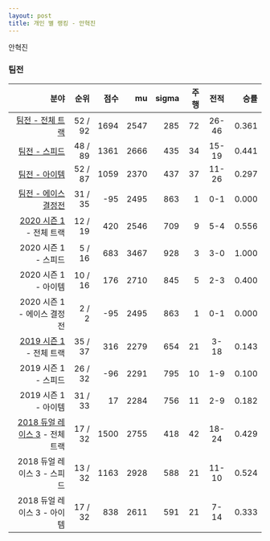 ```yaml
---
layout: post
title: 개인 별 랭킹 - 안혁진
---
```


안혁진


### 팀전

| 분야 | 순위 | 점수 | mu | sigma | 주행 | 전적 | 승률 |
|---:|---:|---:|---:|---:|---:|:---:|---:|
| [팀전 - 전체 트랙](../team-full) | 52 / 92 | 1694 | 2547 | 285 | 72 | 26-46 | 0.361 |
| [팀전 - 스피드](../team-speed) | 48 / 89 | 1361 | 2666 | 435 | 34 | 15-19 | 0.441 |
| [팀전 - 아이템](../team-item) | 52 / 87 | 1059 | 2370 | 437 | 37 | 11-26 | 0.297 |
| [팀전 - 에이스 결정전](../team-ace) | 31 / 35 | -95 | 2495 | 863 | 1 | 0-1 | 0.000 |
| [2020 시즌 1](../teams-t2020_1) - 전체 트랙 | 12 / 19 | 420 | 2546 | 709 | 9 | 5-4 | 0.556 |
| 2020 시즌 1 - 스피드 | 5 / 16 | 683 | 3467 | 928 | 3 | 3-0 | 1.000 |
| 2020 시즌 1 - 아이템 | 10 / 16 | 176 | 2710 | 845 | 5 | 2-3 | 0.400 |
| 2020 시즌 1 - 에이스 결정전 | 2 / 2 | -95 | 2495 | 863 | 1 | 0-1 | 0.000 |
| [2019 시즌 1](../teams-t2019_1) - 전체 트랙 | 35 / 37 | 316 | 2279 | 654 | 21 | 3-18 | 0.143 |
| 2019 시즌 1 - 스피드 | 26 / 32 | -96 | 2291 | 795 | 10 | 1-9 | 0.100 |
| 2019 시즌 1 - 아이템 | 31 / 33 | 17 | 2284 | 756 | 11 | 2-9 | 0.182 |
| [2018 듀얼 레이스 3](../teams-t2018_1) - 전체 트랙 | 17 / 32 | 1500 | 2755 | 418 | 42 | 18-24 | 0.429 |
| 2018 듀얼 레이스 3 - 스피드 | 13 / 32 | 1163 | 2928 | 588 | 21 | 11-10 | 0.524 |
| 2018 듀얼 레이스 3 - 아이템 | 17 / 32 | 838 | 2611 | 591 | 21 | 7-14 | 0.333 |
